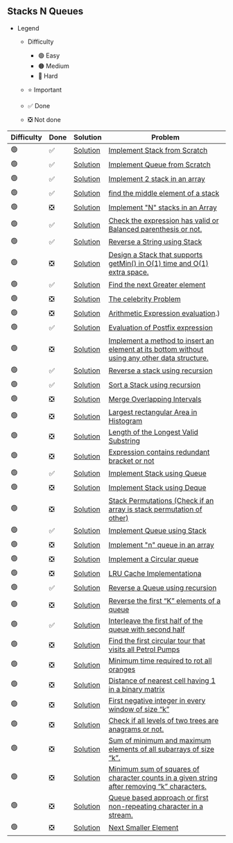 ## Stacks N Queues

- Legend
    - Difficulty
        - :green_circle: Easy
        - :orange_circle: Medium
        - :red_circle: Hard

    - :star: Important
    - :white_check_mark: Done
    - :negative_squared_cross_mark: Not done


| Difficulty       | Done                          | Solution                                      | Problem                                                                                                                                                                                                                                                                                                            |
| -------------    | ------------------------------ |-----------------------------------------------| ------------------------------------------------------------------------------------------------------------------------------------------------------------------------------------------------------------------------------------------------------------------------------------------------------------------ |
| :green_circle:     | :white_check_mark:  | [Solution](implementStack.java)               | [Implement Stack from Scratch](https://www.tutorialspoint.com/javaexamples/data_stack.htm)
| :green_circle:     | :white_check_mark:  | [Solution](implementQueue.java)               | [Implement Queue from Scratch](https://www.geeksforgeeks.org/queue-set-1introduction-and-array-implementation/)
| :green_circle:     |:white_check_mark:  | [Solution](twoStacks.java)                    | [Implement 2 stack in an array](https://practice.geeksforgeeks.org/problems/implement-two-stacks-in-an-array/1)
| :green_circle:     | :white_check_mark:  | [Solution](OperationsOnMiddleOfStack.java)    | [find the middle element of a stack](https://www.geeksforgeeks.org/design-a-stack-with-find-middle-operation/)
| :green_circle:     | :negative_squared_cross_mark:  | [Solution](ReverseAnArray.java)               | [Implement "N" stacks in an Array](https://www.geeksforgeeks.org/efficiently-implement-k-stacks-single-array/)
| :green_circle:     | :white_check_mark: | [Solution](balancedparentheses.java)          | [Check the expression has valid or Balanced parenthesis or not.](https://practice.geeksforgeeks.org/problems/parenthesis-checker/0)
| :green_circle:     | :white_check_mark:  | [Solution](reverseStringUsingStack.java)      | [Reverse a String using Stack](https://practice.geeksforgeeks.org/problems/reverse-a-string-using-stack/1)
| :green_circle:     | :negative_squared_cross_mark:  | [Solution](ReverseAnArray.java)               | [Design a Stack that supports getMin() in O(1) time and O(1) extra space.](https://practice.geeksforgeeks.org/problems/special-stack/1)
| :green_circle:     |  :white_check_mark:  | [Solution](NextGreaterElement.java)               | [Find the next Greater element](https://practice.geeksforgeeks.org/problems/next-larger-element/0)
| :green_circle:     | :negative_squared_cross_mark:  | [Solution](ReverseAnArray.java)               | [The celebrity Problem](https://practice.geeksforgeeks.org/problems/the-celebrity-problem/1)
| :green_circle:     | :negative_squared_cross_mark:  | [Solution](ReverseAnArray.java)               | [Arithmetic Expression evaluation](https://www.geeksforgeeks.org/arithmetic-expression-evalution/#:~:text=The%20stack%20organization%20is%20very,i.e.%2C%20A%20%2B%20B).)
| :green_circle:     | :white_check_mark:  | [Solution](evaluationOfPostFixOperation.java) | [Evaluation of Postfix expression](https://practice.geeksforgeeks.org/problems/evaluation-of-postfix-expression/0)
| :green_circle:     | :negative_squared_cross_mark:  | [Solution](ReverseAnArray.java)               | [Implement a method to insert an element at its bottom without using any other data structure.](https://stackoverflow.com/questions/45130465/inserting-at-the-end-of-stack)
| :green_circle:     | :white_check_mark: | [Solution](ReverseStackUsingRecursion.java)   | [Reverse a stack using recursion](https://www.geeksforgeeks.org/reverse-a-stack-using-recursion/)
| :green_circle:     | :white_check_mark:  | [Solution](SortStack.java)                    | [Sort a Stack using recursion](https://practice.geeksforgeeks.org/problems/sort-a-stack/1)
| :green_circle:     | :negative_squared_cross_mark:  | [Solution](ReverseAnArray.java)               | [Merge Overlapping Intervals](https://practice.geeksforgeeks.org/problems/overlapping-intervals/0)
| :green_circle:     | :negative_squared_cross_mark:  | [Solution](ReverseAnArray.java)               | [Largest rectangular Area in Histogram](https://practice.geeksforgeeks.org/problems/maximum-rectangular-area-in-a-histogram/0)
| :green_circle:     | :negative_squared_cross_mark:  | [Solution](ReverseAnArray.java)               | [Length of the Longest Valid Substring](https://practice.geeksforgeeks.org/problems/valid-substring0624/1)
| :green_circle:     | :negative_squared_cross_mark:  | [Solution](ReverseAnArray.java)               | [Expression contains redundant bracket or not](https://www.geeksforgeeks.org/expression-contains-redundant-bracket-not/)
| :green_circle:     | :white_check_mark:  | [Solution](StacksUsingTwoQueues.java)         | [Implement Stack using Queue](https://practice.geeksforgeeks.org/problems/stack-using-two-queues/1)
| :green_circle:     | :negative_squared_cross_mark:  | [Solution](ReverseAnArray.java)               | [Implement Stack using Deque](https://www.geeksforgeeks.org/implement-stack-queue-using-deque/)
| :green_circle:     | :negative_squared_cross_mark:  | [Solution](ReverseAnArray.java)               | [Stack Permutations (Check if an array is stack permutation of other)](https://www.geeksforgeeks.org/stack-permutations-check-if-an-array-is-stack-permutation-of-other/)
| :green_circle:     | :white_check_mark: | [Solution](QueueUSingTwoStacks.java)          | [Implement Queue using Stack](https://practice.geeksforgeeks.org/problems/queue-using-two-stacks/1)
| :green_circle:     | :negative_squared_cross_mark:  | [Solution](ReverseAnArray.java)               | [Implement "n" queue in an array](https://www.geeksforgeeks.org/efficiently-implement-k-queues-single-array/)
| :green_circle:     | :negative_squared_cross_mark:  | [Solution](ReverseAnArray.java)               | [Implement a Circular queue](https://www.geeksforgeeks.org/circular-queue-set-1-introduction-array-implementation/)
| :green_circle:     | :negative_squared_cross_mark:  | [Solution](ReverseAnArray.java)               | [LRU Cache Implementationa](https://practice.geeksforgeeks.org/problems/lru-cache/1)
| :green_circle:     | :white_check_mark:  | [Solution](ReverseQueueWithRecursion.java)               | [Reverse a Queue using recursion](https://practice.geeksforgeeks.org/problems/queue-reversal/1)
| :green_circle:     | :negative_squared_cross_mark:  | [Solution](ReverseAnArray.java)               | [Reverse the first “K” elements of a queue](https://practice.geeksforgeeks.org/problems/reverse-first-k-elements-of-queue/1)
| :green_circle:     | :white_check_mark: | [Solution](InterleaveFirstHalfAndSecondHalf.java)               | [Interleave the first half of the queue with second half](https://www.geeksforgeeks.org/interleave-first-half-queue-second-half/)
| :green_circle:     | :negative_squared_cross_mark:  | [Solution](ReverseAnArray.java)               | [Find the first circular tour that visits all Petrol Pumps](https://practice.geeksforgeeks.org/problems/circular-tour/1)
| :green_circle:     | :negative_squared_cross_mark:  | [Solution](ReverseAnArray.java)               | [Minimum time required to rot all oranges](https://practice.geeksforgeeks.org/problems/rotten-oranges/0)
| :green_circle:     | :negative_squared_cross_mark:  | [Solution](ReverseAnArray.java)               | [Distance of nearest cell having 1 in a binary matrix](https://practice.geeksforgeeks.org/problems/distance-of-nearest-cell-having-1/0)
| :green_circle:     | :negative_squared_cross_mark:  | [Solution](ReverseAnArray.java)               | [First negative integer in every window of size “k”](https://practice.geeksforgeeks.org/problems/first-negative-integer-in-every-window-of-size-k/0)
| :green_circle:     | :negative_squared_cross_mark:  | [Solution](ReverseAnArray.java)               | [Check if all levels of two trees are anagrams or not.](https://www.geeksforgeeks.org/check-if-all-levels-of-two-trees-are-anagrams-or-not/)
| :green_circle:     | :negative_squared_cross_mark:  | [Solution](ReverseAnArray.java)               | [Sum of minimum and maximum elements of all subarrays of size “k”.](https://www.geeksforgeeks.org/sum-minimum-maximum-elements-subarrays-size-k/)
| :green_circle:     | :negative_squared_cross_mark:  | [Solution](ReverseAnArray.java)               | [Minimum sum of squares of character counts in a given string after removing “k” characters.](https://practice.geeksforgeeks.org/problems/game-with-string/0)
| :green_circle:     | :negative_squared_cross_mark:  | [Solution](ReverseAnArray.java)               | [Queue based approach or first non-repeating character in a stream.](https://practice.geeksforgeeks.org/problems/first-non-repeating-character-in-a-stream/0)
| :green_circle:     | :negative_squared_cross_mark:  | [Solution](ReverseAnArray.java)               | [Next Smaller Element](https://www.geeksforgeeks.org/next-smaller-element/)                                                                                                                                                                                                                                        
   
